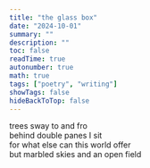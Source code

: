 ```yaml
---
title: "the glass box"
date: "2024-10-01"
summary: ""
description: ""
toc: false
readTime: true
autonumber: true
math: true
tags: ["poetry", "writing"]
showTags: false
hideBackToTop: false
---
```


trees sway to and fro  
behind double panes I sit  
for what else can this world offer  
but marbled skies and an open field



